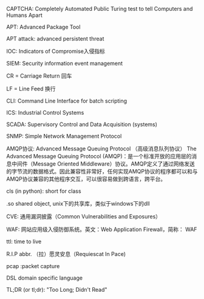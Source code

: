 CAPTCHA: Completely Automated Public Turing test to tell Computers and Humans Apart

APT: Advanced Package Tool

APT attack: advanced persistent threat

IOC: Indicators of Compromise入侵指标

SIEM: Security information event management


CR = Carriage Return  回车

LF = Line Feed  换行

CLI: Command Line Interface for batch scripting

ICS: Industrial Control Systems

SCADA: Supervisory Control and Data Acquisition (systems)

SNMP: Simple Network Management Protocol

AMQP协议: Advanced Message Queuing Protocol （高级消息队列协议）
The Advanced Message Queuing Protocol (AMQP)：是一个标准开放的应用层的消息中间件（Message Oriented Middleware）协议。AMQP定义了通过网络发送的字节流的数据格式。因此兼容性非常好，任何实现AMQP协议的程序都可以和与AMQP协议兼容的其他程序交互，可以很容易做到跨语言，跨平台。


cls (in python): short for class

.so shared object, unix下的共享库，类似于windows下的dll

CVE: 通用漏洞披露（Common Vulnerabilities and Exposures）

WAF: 网站应用级入侵防御系统。英文：Web Application Firewall，简称： WAF

ttl: time to live

R.I.P abbr. （拉）愿灵安息（Requiescat In Pace)

pcap :packet capture

DSL domain specific language

TL;DR (or tl;dr): "Too Long; Didn't Read"
